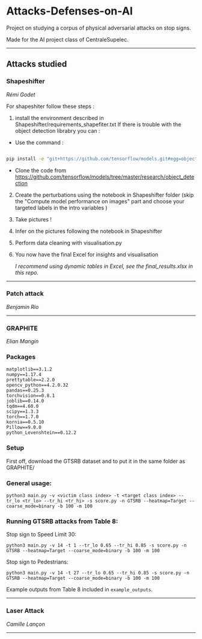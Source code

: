 # Attacks-Defenses-on-AI

Project on studying a corpus of physical adversarial attacks on stop signs. 

Made for the AI project class of CentraleSupelec.
___

## Attacks studied 

### Shapeshifter 
*Rémi Godet*

For shapeshiter follow these steps : 
1. install the environment described in Shapeshifter/requirements_shapefiter.txt
If there is trouble with the object detection librabry you can : 
- Use the command : 
```bash

pip install -e "git+https://github.com/tensorflow/models.git#egg=object_detection&subdirectory=research/object_detection/packages/tf1&ref=fe748d4a4a1576b57c279014ac0ceb47344399c4&editable=true"
```

- Clone the code from https://github.com/tensorflow/models/tree/master/research/object_detection

2. Create the perturbations using the notebook in Shapeshifter folder (skip the "Compute model performance on images" part and choose your targeted labels in the intro variables )

3. Take pictures ! 

4. Infer on the pictures following the notebook in Shapeshifter
5. Perform data cleaning with visualisation.py
6. You now have the final Excel for insights and visualisation 

    *I recommend using dynamic tables in Excel, see the final_results.xlsx in this repo.*

___
### Patch attack
*Benjamin Rio*
___
### GRAPHITE
*Elian Mangin*

### Packages
```
matplotlib==3.1.2
numpy==1.17.4
prettytable==2.2.0
opencv_python==4.2.0.32
pandas==0.25.3
torchvision==0.8.1
joblib==0.14.0
tqdm==4.60.0
scipy==1.3.3
torch==1.7.0
kornia==0.5.10
Pillow==9.0.0
python_Levenshtein==0.12.2
```
### Setup
First off, download the GTSRB dataset and to put it in the same folder as GRAPHITE/

### General usage:
```
python3 main.py -v <victim class index> -t <target class index> --tr_lo <tr_lo> --tr_hi <tr_hi> -s score.py -n GTSRB --heatmap=Target --coarse_mode=binary -b 100 -m 100
```
### Running GTSRB attacks from Table 8:
Stop sign to Speed Limit 30: <br>
```
python3 main.py -v 14 -t 1 --tr_lo 0.65 --tr_hi 0.85 -s score.py -n GTSRB --heatmap=Target --coarse_mode=binary -b 100 -m 100
```
Stop sign to Pedestrians: <br>
```
python3 main.py -v 14 -t 27 --tr_lo 0.65 --tr_hi 0.85 -s score.py -n GTSRB --heatmap=Target --coarse_mode=binary -b 100 -m 100
```

Example outputs from Table 8 included in `example_outputs`.
___
### Laser Attack
*Camille Lançon*
___


